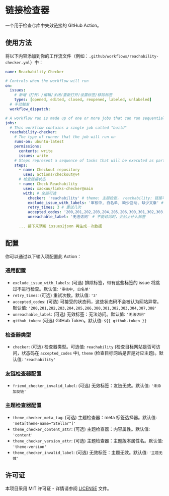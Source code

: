 # 链接检查器

一个用于检查仓库中失效链接的 GitHub Action。

## 使用方法

将以下内容添加到你的工作流文件（例如：`.github/workflows/reachability-checker.yml`）中：

```yaml
name: Reachability Checker

# Controls when the workflow will run
on:
  issues:
    # 新增（打开）/编辑/关闭/重新打开/设置标签/移除标签
    types: [opened, edited, closed, reopened, labeled, unlabeled]
  # 手动触发
  workflow_dispatch:

# A workflow run is made up of one or more jobs that can run sequentially or in parallel
jobs:
  # This workflow contains a single job called "build"
  reachability-checker:
    # The type of runner that the job will run on
    runs-on: ubuntu-latest
    permissions:
      contents: write
      issues: write
    # Steps represent a sequence of tasks that will be executed as part of the job
    steps:
      - name: Checkout repository
        uses: actions/checkout@v4
      # 检查链接状态
      - name: Check Reachability
        uses: xaoxuu/links-checker@main
        with: # 全部可选
          checker: 'reachability' # theme: 主题检查， reachability: 链接可访问性检查
          exclude_issue_with_labels: '审核中, 白名单, 缺少互动, 缺少文章' # 具有哪些标签的issue不进行检查
          retry_times: 3 # 重试几次
          accepted_codes: '200,201,202,203,204,205,206,300,301,302,303,304,307,308' # 哪些状态码可以接受（认为可访问）
          unreachable_label: '无法访问' # 不能访问时，会贴上什么标签
     
      ... 接下来调用 issues2json 再生成一次数据
```

## 配置

你可以通过以下输入项配置此 Action：

### 通用配置

- `exclude_issue_with_labels`: (可选) 排除标签，带有这些标签的 issue 将跳过不进行检查。默认值: `'审核中, 白名单'`
- `retry_times`: (可选) 重试次数。默认值: `'3'`
- `accepted_codes`: (可选) 可接受的状态码，这些状态码不会被认为网站异常。默认值: `'200,201,202,203,204,205,206,300,301,302,303,304,307,308'`
- `unreachable_label`: (可选) 无效标签：无法访问。默认值: `'无法访问'`
- `github_token`: (可选) GitHub Token。默认值: `${{ github.token }}`

### 检查器类型

- `checker`: (可选) 检查器类型。可选值: `reachability` (检查目标网站是否可访问，状态码在 `accepted_codes` 中), `theme` (检查目标网站是否是对应主题)。默认值: `'reachability'`

### 友链检查器配置

- `friend_checker_invalid_label`: (可选) 无效标签：友链无效。默认值: `'未添加友链'`

### 主题检查器配置

- `theme_checker_meta_tag`: (可选) 主题检查器：meta 标签选择器。默认值: `'meta[theme-name="Stellar"]'`
- `theme_checker_content_attr`: (可选) 主题检查器：内容属性。默认值: `'content'`
- `theme_checker_version_attr`: (可选) 主题检查器：主题版本属性名。默认值: `'theme-version'`
- `theme_checker_invalid_label`: (可选) 无效标签：主题无效。默认值: `'主题无效'`


## 许可证

本项目采用 MIT 许可证 - 详情请参阅 [LICENSE](LICENSE) 文件。